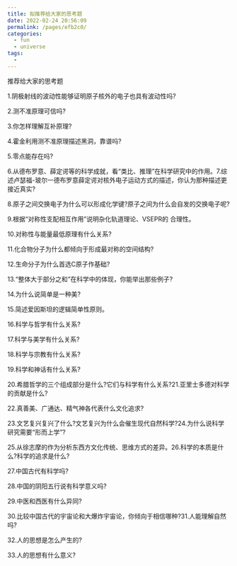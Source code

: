 ```yaml
---
title: 拟推荐给大家的思考题
date: 2022-02-24 20:56:09
permalink: /pages/efb2c0/
categories:
  - fun
  - universe
tags:
  - 
---
```



推荐给大家的思考题

1.阴极射线的波动性能够证明原子核外的电子也具有波动性吗?

2.测不准原理可信吗?

3.你怎样理解互补原理?

4.霍金利用测不准原理描述黑洞，靠谱吗?

5.零点能存在吗?

6.从德布罗意、薛定谔等的科学成就，看“类比、推理”在科学研究中的作用。7.综述卢瑟福-玻尔一德布罗意薛定谔对核外电子运动方式的描述，你认为那种描述更接近真实?

8.原子之间交换电子为什么可以形成化学键?原子之间为什么会自发的交换电子呢?

9.根据“对称性支配相互作用”说明杂化轨道理论、VSEPR的 合理性。

10.对称性与能量最低原理有什么关系? 

11.化合物分子为什么都倾向于形成最对称的空间结构?

12.生命分子为什么首选C原子作基础?

13.“整体大于部分之和”在科学中的体现，你能举出那些例子?

14.为什么说简单是一种美?

15.简述爱因斯坦的逻辑简单性原则。

16.科学与哲学有什么关系?

17.科学与美学有什么关系?

18.科学与宗教有什么关系?

19.科学和神话有什么关系?

20.希腊哲学的三个组成部分是什么?它们与科学有什么关系?21.亚里士多德对科学的贡献是什么?

22.真善美、广通达、精气神各代表什么文化追求?

23.文艺复兴复兴了什么?文艺复兴为什么会催生现代自然科学?24.为什么说科学研究需要“形而上学”?

25.从徐志摩的作为分析东西方文化传统、思维方式的差异。26.科学的本质是什么?科学的追求是什么?

27.中国古代有科学吗?

28.中国的阴阳五行说有科学意义吗?

29.中医和西医有什么异同?

30.比较中国古代的宇宙论和大爆炸宇宙论，你倾向于相信哪种?31.人能理解自然吗?

32.人的思想是怎么产生的?

33.人的思想有什么意义?